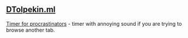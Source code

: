 ## [DTolpekin.ml](http://dtolpekin.ml)


[Timer for procrastinators](http://dtolpekin.ml/timer.html) - timer with annoying sound if you are trying to browse another tab.
